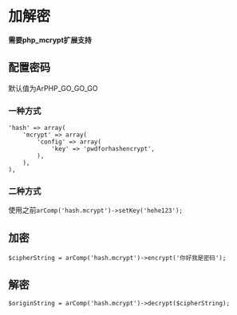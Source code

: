 # 加解密

**需要php_mcrypt扩展支持**


## 配置密码 


默认值为ArPHP_GO_GO_GO

### 一种方式


```
'hash' => array(
    'mcrypt' => array(
        'config' => array(
            'key' => 'pwdforhashencrypt',
        ),
    ),
),
```

### 二种方式

使用之前```arComp('hash.mcrypt')->setKey('hehe123');```

## 加密
```$cipherString = arComp('hash.mcrypt')->encrypt('你好我是密码');```

## 解密

```$originString = arComp('hash.mcrypt')->decrypt($cipherString);```